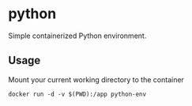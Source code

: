 # python

Simple containerized Python environment.

## Usage

Mount your current working directory to the container

`docker run -d -v $(PWD):/app python-env`
